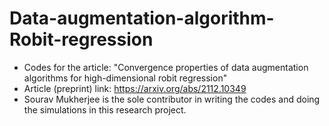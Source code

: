 # Data-augmentation-algorithm-Robit-regression
- Codes for the article: "Convergence properties of data augmentation algorithms for high-dimensional robit regression"
- Article (preprint) link: https://arxiv.org/abs/2112.10349
- Sourav Mukherjee is the sole contributor in writing the codes and doing the simulations in this research project.
